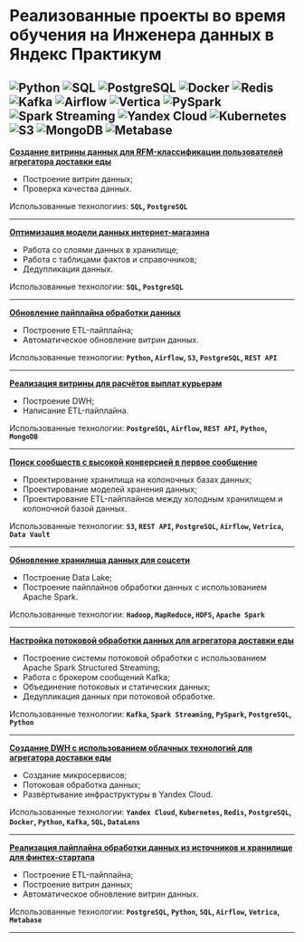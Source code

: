 # **Реализованные проекты во время обучения на Инженера данных в Яндекс Практикум**

![Python](https://img.shields.io/badge/-Python-blue)
![SQL](https://img.shields.io/badge/-SQL-pink)
![PostgreSQL](https://img.shields.io/badge/-PostgreSQL-salad)
![Docker](https://img.shields.io/badge/-Docker-blue)
![Redis](https://img.shields.io/badge/-Redis-red)
![Kafka](https://img.shields.io/badge/-Kafka-black)
![Airflow](https://img.shields.io/badge/-Airflow-orange)
![Vertica](https://img.shields.io/badge/-Vertica-grey)
![PySpark](https://img.shields.io/badge/-PySpark-green)
![Spark Streaming](https://img.shields.io/badge/-Spark_Streaming-orange)
![Yandex Cloud](https://img.shields.io/badge/-Yandex_Cloud-white)
![Kubernetes](https://img.shields.io/badge/-Kubernetes-blue)
![S3](https://img.shields.io/badge/-S3-orange)
![MongoDB](https://img.shields.io/badge/-MongoDB-yellow)
![Metabase](https://img.shields.io/badge/-Metabase-white)
----------------------------------------------------------------

**[Создание витрины данных для RFM-классификации пользователей агрегатора доставки еды](https://github.com/xennen/DataEngineerYP/tree/main/1.%20%D0%A1%D0%BE%D0%B7%D0%B4%D0%B0%D0%BD%D0%B8%D0%B5%20%D0%B2%D0%B8%D1%82%D1%80%D0%B8%D0%BD%D1%8B%20%D0%B4%D0%B0%D0%BD%D0%BD%D1%8B%D1%85%20%D0%B4%D0%BB%D1%8F%20RFM-%D0%BA%D0%BB%D0%B0%D1%81%D1%81%D0%B8%D1%84%D0%B8%D0%BA%D0%B0%D1%86%D0%B8%D0%B8%20%D0%BF%D0%BE%D0%BB%D1%8C%D0%B7%D0%BE%D0%B2%D0%B0%D1%82%D0%B5%D0%BB%D0%B5%D0%B9%20%D0%B0%D0%B3%D1%80%D0%B5%D0%B3%D0%B0%D1%82%D0%BE%D1%80%D0%B0%20%D0%B4%D0%BE%D1%81%D1%82%D0%B0%D0%B2%D0%BA%D0%B8%20%D0%B5%D0%B4%D1%8B)**
- Построение витрин данных;
- Проверка качества данных.

Использованные технологииs: **`SQL`, `PostgreSQL`**

----------------------------------------------------------------

**[Оптимизация модели данных интернет-магазина](https://github.com/xennen/DataEngineerYP/tree/main/2.%20%D0%9E%D0%BF%D1%82%D0%B8%D0%BC%D0%B8%D0%B7%D0%B0%D1%86%D0%B8%D1%8F%20%D0%BC%D0%BE%D0%B4%D0%B5%D0%BB%D0%B8%20%D0%B4%D0%B0%D0%BD%D0%BD%D1%8B%D1%85%20%D0%B8%D0%BD%D1%82%D0%B5%D1%80%D0%BD%D0%B5%D1%82-%D0%BC%D0%B0%D0%B3%D0%B0%D0%B7%D0%B8%D0%BD%D0%B0)**
- Работа со слоями данных в хранилище; 
- Работа с таблицами фактов и справочников; 
- Дедупликация данных.

Использованные технологии: **`SQL`, `PostgreSQL`**

----------------------------------------------------------------

**[Обновление пайплайна обработки данных ](https://github.com/xennen/DataEngineerYP/tree/main/3.%20%D0%9E%D0%B1%D0%BD%D0%BE%D0%B2%D0%BB%D0%B5%D0%BD%D0%B8%D0%B5%20%D0%BF%D0%B0%D0%B9%D0%BF%D0%BB%D0%B0%D0%B9%D0%BD%D0%B0%20%D0%BE%D0%B1%D1%80%D0%B0%D0%B1%D0%BE%D1%82%D0%BA%D0%B8%20%D0%B4%D0%B0%D0%BD%D0%BD%D1%8B%D1%85)**
- Построение ETL-пайплайна;
- Автоматическое обновление витрин данных.

Использованные технологии: **`Python`, `Airflow`, `S3`, `PostgreSQL`, `REST API`**

----------------------------------------------------------------

**[Реализация витрины для расчётов выплат курьерам](https://github.com/xennen/DataEngineerYP/tree/main/4.%20DWH%20%D0%B4%D0%BB%D1%8F%20%D0%BD%D0%B5%D1%81%D0%BA%D0%BE%D0%BB%D1%8C%D0%BA%D0%B8%D1%85%20%D0%B8%D1%81%D1%82%D0%BE%D1%87%D0%BD%D0%B8%D0%BA%D0%BE%D0%B2%20%D0%B8%20%D0%B2%D0%B8%D1%82%D1%80%D0%B8%D0%BD%D0%BE%D0%B9%20%D0%B4%D0%BB%D1%8F%20%D1%80%D0%B0%D1%81%D1%87%D0%B5%D1%82%D0%BE%D0%B2%20%D1%81%20%D0%BA%D1%83%D1%80%D1%8C%D0%B5%D1%80%D0%B0%D0%BC%D0%B8)**
- Построение DWH;
- Написание ETL-пайплайна.

Использованные технологии: **`PostgreSQL`, `Airflow`, `REST API`, `Python`, `MongoDB`**

----------------------------------------------------------------

**[Поиск сообществ с высокой конверсией в первое сообщение](https://github.com/xennen/DataEngineerYP/tree/main/5.%20%D0%9F%D0%BE%D0%B8%D1%81%D0%BA%20%D1%81%D0%BE%D0%BE%D0%B1%D1%89%D0%B5%D1%81%D1%82%D0%B2%20%D1%81%20%D0%B2%D1%8B%D1%81%D0%BE%D0%BA%D0%BE%D0%B9%20%D0%BA%D0%BE%D0%BD%D0%B2%D0%B5%D1%80%D1%81%D0%B8%D0%B5%D0%B9%20%D0%B2%20%D0%BF%D0%B5%D1%80%D0%B2%D0%BE%D0%B5%20%D1%81%D0%BE%D0%BE%D0%B1%D1%89%D0%B5%D0%BD%D0%B8%D0%B5)**
- Проектирование хранилища на колоночных базах данных;
- Проектирование моделей хранения данных;
- Проектирование ETL-пайплайнов между холодным хранилищем и колоночной базой данных.

Использованные технологии: **`S3`, `REST API`, `PostgreSQL`, `Airflow`, `Vetrica`, `Data Vault`**

----------------------------------------------------------------

**[Обновление хранилища данных для соцсети](https://github.com/xennen/DataEngineerYP/tree/main/6.%20%D0%9E%D0%B1%D0%BD%D0%BE%D0%B2%D0%BB%D0%B5%D0%BD%D0%B8%D0%B5%20%D1%85%D1%80%D0%B0%D0%BD%D0%B8%D0%BB%D0%B8%D1%89%D0%B0%20%D0%B4%D0%B0%D0%BD%D0%BD%D1%8B%D1%85%20%D0%B4%D0%BB%D1%8F%20%D1%81%D0%BE%D1%86%D1%81%D0%B5%D1%82%D0%B8)**
- Построение Data Lake;
- Построение пайплайнов обработки данных с использованием Apache Spark.

Использованные технологии: **`Hadoop`, `MapReduce`, `HDFS`, `Apache Spark`**

----------------------------------------------------------------

**[Настройка потоковой обработки данных для агрегатора доставки еды](https://github.com/xennen/DataEngineerYP/tree/main/7.%20%D0%9D%D0%B0%D1%81%D1%82%D1%80%D0%BE%D0%B9%D0%BA%D0%B0%20%D0%BF%D0%BE%D1%82%D0%BE%D0%BA%D0%BE%D0%B2%D0%BE%D0%B9%20%D0%BE%D0%B1%D1%80%D0%B0%D0%B1%D0%BE%D1%82%D0%BA%D0%B8%20%D0%B4%D0%B0%D0%BD%D0%BD%D1%8B%D1%85%20%D0%B4%D0%BB%D1%8F%20%D0%B0%D0%B3%D1%80%D0%B5%D0%B3%D0%B0%D1%82%D0%BE%D1%80%D0%B0%20%D0%B4%D0%BE%D1%81%D1%82%D0%B0%D0%B2%D0%BA%D0%B8%20%D0%B5%D0%B4%D1%8B)**
- Построение системы потоковой обработки с использованием Apache Spark Structured Streaming;
- Работа с брокером сообщений Kafka; 
- Объединение потоковых и статических данных;
- Дедупликация данных при потоковой обработке.

Использованные технологии: **`Kafka`, `Spark Streaming`, `PySpark`, `PostgreSQL`, `Python`**

----------------------------------------------------------------

**[Создание DWH с использованием облачных технологий для агрегатора доставки еды](https://github.com/xennen/DataEngineerYP/tree/main/8.%20%D0%A1%D0%BE%D0%B7%D0%B4%D0%B0%D0%BD%D0%B8%D0%B5%20DWH%20%D1%81%20%D0%B8%D1%81%D0%BF%D0%BE%D0%BB%D1%8C%D0%B7%D0%BE%D0%B2%D0%B0%D0%BD%D0%B8%D0%B5%D0%BC%20%D0%BE%D0%B1%D0%BB%D0%B0%D1%87%D0%BD%D1%8B%D1%85%20%D1%82%D0%B5%D1%85%D0%BD%D0%BE%D0%BB%D0%BE%D0%B3%D0%B8%D0%B9%20%D0%B4%D0%BB%D1%8F%20%D0%B0%D0%B3%D1%80%D0%B5%D0%B3%D0%B0%D1%82%D0%BE%D1%80%D0%B0%20%D0%B4%D0%BE%D1%81%D1%82%D0%B0%D0%B2%D0%BA%D0%B8%20%D0%B5%D0%B4%D1%8B)**
- Создание микросервисов;
- Потоковая обработка данных;
- Развёртывание инфраструктуры в Yandex Cloud.

Использованные технологии: **`Yandex Cloud`, `Kubernetes`, `Redis`, `PostgreSQL`, `Docker`, `Python`, `Kafka`, `SQL`, `DataLens`**

----------------------------------------------------------------

**[Реализация пайплайна обработки данных из источников и хранилище для финтех-стартапа](https://github.com/xennen/DataEngineerYP/tree/main/9.%20%D0%A0%D0%B5%D0%B0%D0%BB%D0%B8%D0%B7%D0%B0%D1%86%D0%B8%D1%8F%20%D0%BF%D0%B0%D0%B9%D0%BF%D0%BB%D0%B0%D0%B9%D0%BD%D0%B0%20%D0%BE%D0%B1%D1%80%D0%B0%D0%B1%D0%BE%D1%82%D0%BA%D0%B8%20%D0%B4%D0%B0%D0%BD%D0%BD%D1%8B%D1%85%20%D0%B8%D0%B7%20%D0%B8%D1%81%D1%82%D0%BE%D1%87%D0%BD%D0%B8%D0%BA%D0%BE%D0%B2%20%D0%B8%20%D1%85%D1%80%D0%B0%D0%BD%D0%B8%D0%BB%D0%B8%D1%89%D0%B5%20%D0%B4%D0%BB%D1%8F%20%D1%84%D0%B8%D0%BD%D1%82%D0%B5%D1%85-%D1%81%D1%82%D0%B0%D1%80%D1%82%D0%B0%D0%BF%D0%B0)**
- Построение ETL-пайплайна;
- Построение витрин данных;
- Автоматическое обновление витрин данных.

Использованные технологии: **`PostgreSQL`, `Python`, `SQL`, `Airflow`, `Vetrica`, `Metabase`**

----------------------------------------------------------------
